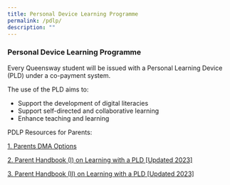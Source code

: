 ```yaml
---
title: Personal Device Learning Programme
permalink: /pdlp/
description: ""
---
```

### Personal Device Learning Programme
Every Queensway student will be issued with a Personal Learning Device (PLD) under a co-payment system.

The use of the PLD aims to:

* Support the development of digital literacies
* Support self-directed and collaborative learning
* Enhance teaching and learning

PDLP Resources for Parents:

[1. Parents DMA Options](/files/PDLP%20Resources/Parents%20DMA%20options.pdf)

[2. Parent Handbook (I) on Learning with a PLD [Updated 2023]](/files/PDLP%20Resources/IP2%20-%20Parent%20Handbook%20(I)%20on%20Learning%20with%20a%20PLD_2023.pdf)

[3. Parent Handbook (II) on Learning with a PLD [Updated 2023]](/files/PDLP%20Resources/IP3%20-%20Parent%20Handbook%20(II)%20on%20Learning%20with%20a%20PLD_2023.pdf)